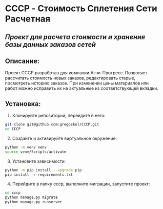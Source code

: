 # CCCP - Стоимость Сплетения Сети Расчетная
## _Проект для расчета стоимости и хранения базы данных заказов сетей_

## Описание:
Проект СССР разработан для компании Агни-Прогресс. Позволяет рассчитать
стоимость новых заказов, редактировать старые, посмотреть историю заказов.
При изменении цены материалов или работ можно исправить их на актуальные
из соответствующей вкладки.

## Установка:
1. Клонируйте репозиторий, перейдите в него:
```sh
git clone git@github.com:gregoskol/CCCP.git
cd CCCP
```
2. Создайте и активируйте виртуальное окружение:
```sh
python -m venv venv
source venv/Scripts/activate
```
3. Установите зависимости:
```sh
python -m pip install --upgrade pip
pip install -r requirements.txt
```
4. Перейдите в папку cccp, выполните миграции, запустите проект:
```sh
cd cccp
python manage.py migrate
python manage.py runserver
```